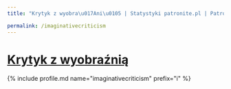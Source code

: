 ```yaml
---
title: "Krytyk z wyobra\u017Ani\u0105 | Statystyki patronite.pl | Patromierz"

permalink: /imaginativecriticism
---
```


# [Krytyk z wyobraźnią](https://patronite.pl/imaginativecriticism)

{% include profile.md name="imaginativecriticism" prefix="i" %}
